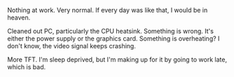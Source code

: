 Nothing at work. Very normal. If every day was like that, I would be in heaven.

Cleaned out PC, particularly the CPU heatsink. Something is wrong. It's either the power supply or the graphics card. Something is overheating? I don't know, the video signal keeps crashing.

More TFT. I'm sleep deprived, but I'm making up for it by going to work late, which is bad.
